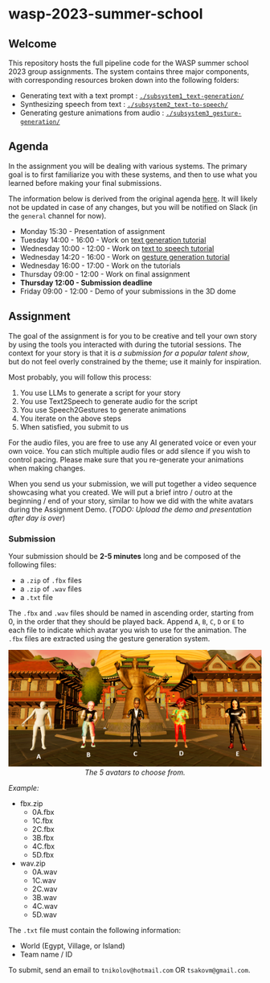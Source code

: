 # wasp-2023-summer-school

## Welcome

This repository hosts the full pipeline code for the WASP summer school 2023 group assignments. The system contains three major components, with corresponding resources broken down into the following folders:

- Generating text with a text prompt : [`./subsystem1_text-generation/`](https://github.com/Svito-zar/wasp-2023-summer-school/tree/main/subsystem1_text-generation)
- Synthesizing speech from text : [`./subsystem2_text-to-speech/`](https://github.com/Svito-zar/wasp-2023-summer-school/tree/main/subsystem2_text-to-speech)
- Generating gesture animations from audio : [`./subsystem3_gesture-generation/`](https://github.com/Svito-zar/wasp-2023-summer-school/tree/main/subsystem3_gesture-generation)

## Agenda
In the assignment you will be dealing with various systems. The primary goal is to first familiarize you with these systems, and then to use what you learned before making your final submissions.

The information below is derived from the original agenda [here](https://internal.wasp-sweden.org/event/wasp-summer-school-synthesis-of-human-communication-2023/). It will likely not be updated in case of any changes, but you will be notified on Slack (in the `general` channel for now).

- Monday 15:30 - Presentation of assignment
- Tuesday 14:00 - 16:00 - Work on [text generation tutorial](https://github.com/Svito-zar/wasp-2023-summer-school/tree/main/subsystem1_text-generation)
- Wednesday 10:00 - 12:00 - Work on [text to speech tutorial](https://github.com/Svito-zar/wasp-2023-summer-school/tree/main/subsystem2_text-to-speech)
- Wednesday 14:20 - 16:00 - Work on [gesture generation tutorial](https://github.com/Svito-zar/wasp-2023-summer-school/tree/main/subsystem3_gesture-generation)
- Wednesday 16:00 - 17:00 - Work on the tutorials
- Thursday 09:00 - 12:00 - Work on final assignment
- **Thursday 12:00 - Submission deadline**
- Friday 09:00 - 12:00 - Demo of your submissions in the 3D dome

## Assignment
The goal of the assignment is for you to be creative and tell your own story by using the tools you interacted with during the tutorial sessions. The context for your story is that it is *a submission for a popular talent show*, but do not feel overly constrained by the theme; use it mainly for inspiration.

Most probably, you will follow this process:
1. You use LLMs to generate a script for your story
2. You use Text2Speech to generate audio for the script
3. You use Speech2Gestures to generate animations
4. You iterate on the above steps
5. When satisfied, you submit to us

For the audio files, you are free to use any AI generated voice or even your own voice. You can stich multiple audio files or add silence if you wish to control pacing. Please make sure that you re-generate your animations when making changes.

When you send us your submission, we will put together a video sequence showcasing what you created. We will put a brief intro / outro at the beginning / end of your story, similar to how we did with the white avatars during the Assignment Demo. (*TODO: Upload the demo and presentation after day is over*)

### Submission
Your submission should be **2-5 minutes** long and be composed of the following files:
- a `.zip` of `.fbx` files
- a `.zip` of `.wav` files
- a `.txt` file

The `.fbx` and `.wav` files should be named in ascending order, starting from 0, in the order that they should be played back. Append `A`, `B`, `C`, `D` or `E` to each file to indicate which avatar you wish to use for the animation. The `.fbx` files are extracted using the gesture generation system.

<p align="center">
  <img src="https://github.com/Svito-zar/wasp-2023-summer-school/blob/main/avatars.png" alt="The 5 avatars to choose from.">
  <br>
  <i>The 5 avatars to choose from.</i>
</p>

*Example:*
- fbx.zip
    - 0A.fbx
    - 1C.fbx
    - 2C.fbx
    - 3B.fbx
    - 4C.fbx
    - 5D.fbx
- wav.zip
    - 0A.wav
    - 1C.wav
    - 2C.wav
    - 3B.wav
    - 4C.wav
    - 5D.wav

The `.txt` file must contain the following information:
- World (Egypt, Village, or Island)
- Team name / ID

To submit, send an email to `tnikolov@hotmail.com` OR `tsakovm@gmail.com`.
